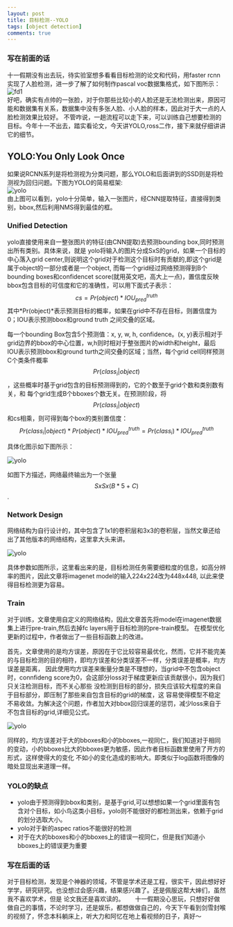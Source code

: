 ```yaml
---
layout: post
title: 目标检测--YOLO
tags: [object detection]
comments: true
---
```


### 写在前面的话　　
十一假期没有出去玩，待实验室想多看看目标检测的论文和代码，用faster rcnn实现了人脸检测，进一步了解了如何制作pascal voc数据集格式，如下图所示：　　
![fd1](../downloads/object_detection/yolo/fd1.png)  
好吧，确实有点帅的一张脸，对于你那些比较小的人脸还是无法检测出来，原因可能和数据集有关系，数据集中没有多张人脸、小人脸的样本，因此对于大一点的人脸检测效果比较好。
不管咋说，一趟流程可以走下来，可以训练自己想要检测的目标。今年十一不出去，踏实看论文，今天讲YOLO,ross二作，接下来就仔细讲讲它的细节。　　

## YOLO:You Only Look Once  
如果说RCNN系列是将检测视为分类问题，那么YOLO和后面讲到的SSD则是将检测视为回归问题。下图为YOLO的简易框架:  
![yolo](../downloads/object_detection/yolo/yolo)  
由上图可以看到，yolo十分简单，输入一张图片，经CNN提取特征，直接得到类别，bbox,然后利用NMS得到最佳的框。　　

### Unified Detection  

yolo直接使用来自一整张图片的特征(由CNN提取)去预测bounding box,同时预测出所有类别。具体来说，就是
yolo将输入的图片分成SxS的grid，如果一个目标的中心落入grid center,则说明这个grid对于检测这个目标时有贡献的,即这个grid是属于object的一部分或者是一个object,
而每一个grid经过网络预测得到B个bounding boxes和confidencet score(就用英文吧，高大上一点)，置信度反映bbox包含目标的可信度和它的准确性，可以用下面式子表示：
$$cs = Pr(object)*IOU^{truth}_{pred}$$其中*Pr(object)*表示预测目标的概率，如果在grid中不存在目标，则置信度为0；IOU表示预测bbox和ground truth 之间交叠的区域。　　

每一个bounding Box包含5个预测值：x, y, w, h, confidence。(x, y)表示相对于grid边界的bbox的中心位置，w,h则时相对于整张图片的width和height，最后IOU表示预测bbox和ground
turth之间交叠的区域；当然，每个grid cell同样预测C个类条件概率$$Pr(class_{i}|object)$$，这些概率时基于grid包含的目标预测得到的，它的个数至于grid个数和类别数有关，和
每个grid生成B个bboxes个数无关。在预测阶段，将$$Pr(class_{i}|object)$$和cs相乘，则可得到每个box的类别置信度：　　
$$\begin{equation} 
Pr(class_{i}|object)*Pr(object)*IOU_{pred}^{truth}=Pr(class_{i})*IOU_{pred}^{truth}
\end{equation}$$  

具体化图示如下图所示：　　

![yolo](../downloads/object_detection/yolo/yolo1)  

如图下方描述，网络最终输出为一个张量$$SxSx(B*5+C)$$.  

### Network Design  

网络结构为自行设计的，其中包含了1x1的卷积层和3x3的卷积层，当然文章还给出了其他版本的网络结构，这里拿大头来讲。　　

![yolo](../downloads/object_detection/yolo/yolo2)  

具体参数如图所示，这里看出来的是，目标检测任务需要细粒度的信息，如高分辨率的图片，因此文章将imagenet model的输入224x224改为448x448,
以此来使得目标检测更为容易。　　　

### Train  

对于训练，文章使用自定义的网络结构，因此文章首先将model在imagenet数据集上进行pre-train,然后去掉fc layers用于目标检测的pre-train模型。
在模型优化更新的过程中，作者做出了一些目标函数上的改进。　　

首先，文章使用的是均方误差，原因在于它比较容易最优化，然而，它并不能完美的与目标检测的目的相符，即均方误差和分类误差不一样，分类误差是概率，均方误差是距离，
因此使用均方误差来衡量分类是不理想的，当grid中不包含object时，connfideng score为0，会这部分loss对于梯度更新应该贡献很小，因为我们只关注检测目标，而不关心那些
没检测到目标的部分，损失应该较大程度的来自于目标部分，即压制了那些来自包含目标的grid的梯度，这
容易使得模型不稳定不易收敛。为解决这个问题，作者加大对bbox回归误差的惩罚，减少loss来自于不包含目标的grid,详细见公式。　　

![yolo](../downloads/object_detection/yolo/yolo3)  
  
同样的，均方误差对于大的bboxes和小的bboxes,一视同仁，我们知道对于相同的变动，小的bboxes比大的bboxes更为敏感，因此作者目标函数里使用了开方的形式，这样使得大的变化
不如小的变化造成的影响大。即类似于log函数将图像的暗处显现出来道理一样。

### YOLO的缺点　　

* yolo由于预测得到bbox和类别，是基于grid,可以想想如果一个grid里面有包含对个目标，如小鸟这类小目标，yolo则不能很好的都检测出来，依赖于grid的划分选取大小。
* yolo对于新的aspec ratios不能很好的检测
* 对于在大的bboxes和小的bboxes上的错误一视同仁，但是我们知道小bboxes上的错误更为重要　　

### 写在后面的话　　

对于目标检测，发现是个神器的领域，不管是学术还是工程，很实干，因此想好好学学，研究研究。也没想过会感兴趣，结果感兴趣了。还是佩服这帮大婶们，虽然我不喜欢学术，但是
论文我还是喜欢读的。　　
十一假期没心思玩，只想好好做做自己的事情，不论时学习，还是娱乐，都想做做自己的，今天下午看到剑雪封喉的视频了，怀念本科躺床上，听大力和阿忆在地上看视频的日子，真好～





